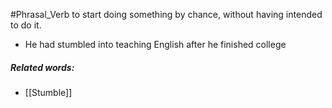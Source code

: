 #Phrasal_Verb
to start doing something by chance, without having intended to do it.

- He had stumbled into teaching English after he finished college

##### Related words:
- [[Stumble]] 
